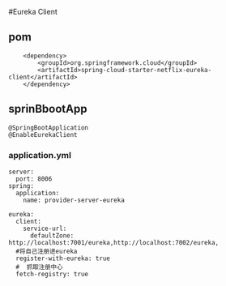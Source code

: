 #Eureka Client
## pom
        <dependency>
            <groupId>org.springframework.cloud</groupId>
            <artifactId>spring-cloud-starter-netflix-eureka-client</artifactId>
        </dependency>
## sprinBbootApp
    @SpringBootApplication
    @EnableEurekaClient
### application.yml
    server:
      port: 8006
    spring:
      application:
        name: provider-server-eureka
    
    eureka:
      client:
        service-url:
          defaultZone: http://localhost:7001/eureka,http://localhost:7002/eureka,
      #将自己注册进eureka
      register-with-eureka: true
      #  抓取注册中心
      fetch-registry: true